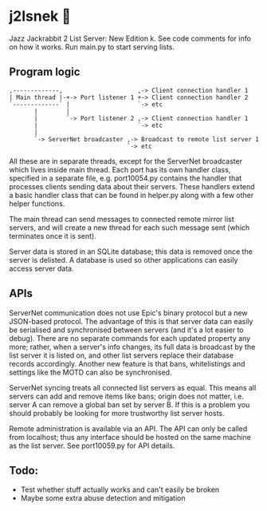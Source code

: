 j2lsnek 🐍
===

Jazz Jackrabbit 2 List Server: New Edition k. See code comments for info on how it works. Run main.py to start serving lists.

Program logic
---
```
,-------------,                     ,-> Client connection handler 1
| Main thread |-+-> Port listener 1 +-> Client connection handler 2
`-------------` |                   `-> etc
       |        |
       |        `-> Port listener 2 ,-> Client connection handler 1
       |                            `-> etc
       |
       `-> ServerNet broadcaster ,-> Broadcast to remote list server 1
                                 `-> etc
```

All these are in separate threads, except for the ServerNet broadcaster which lives inside main thread. Each port has
its own handler class, specified in a separate file, e.g. port10054.py contains the handler that processes clients
sending data about their servers. These handlers extend a basic handler class that can be found in helper.py along with
a few other helper functions.

The main thread can send messages to connected remote mirror list servers, and will create a new thread for each such
message sent (which terminates once it is sent).

Server data is stored in an SQLite database; this data is removed once the server is delisted. A database is used so
other applications can easily access server data.

APIs
---
ServerNet communication does not use Epic's binary protocol but a new JSON-based protocol. The advantage of this is that
server data can easily be serialised and synchronised between servers (and it's a lot easier to debug). There are no
separate commands for each updated property any more; rather, when a server's info changes, its full data is broadcast
by the list server it is listed on, and other list servers replace their database records accordingly. Another new
feature is that bans, whitelistings and settings like the MOTD can also be synchronised.

ServerNet syncing treats all connected list servers as equal. This means all servers can add and remove items like bans;
origin does not matter, i.e. server A can remove a global ban set by server B. If this is a problem you should probably
be looking for more trustworthy list server hosts.

Remote administration is available via an API. The API can only be called from localhost; thus any interface should be
hosted on the same machine as the list server. See port10059.py for API details.

Todo:
---
- Test whether stuff actually works and can't easily be broken
- Maybe some extra abuse detection and mitigation